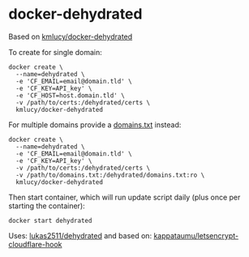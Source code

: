 # docker-dehydrated

Based on [kmlucy/docker-dehydrated](https://github.com/kmlucy/docker-dehydrated)

To create for single domain:
```
docker create \
  --name=dehydrated \
  -e 'CF_EMAIL=email@domain.tld' \
  -e 'CF_KEY=API_key' \
  -e 'CF_HOST=host.domain.tld' \
  -v /path/to/certs:/dehydrated/certs \
  kmlucy/docker-dehydrated
  ```

For multiple domains provide a [domains.txt](https://github.com/lukas2511/dehydrated/blob/master/docs/domains_txt.md) instead:
```
docker create \
  --name=dehydrated \
  -e 'CF_EMAIL=email@domain.tld' \
  -e 'CF_KEY=API_key' \
  -v /path/to/certs:/dehydrated/certs \
  -v /path/to/domains.txt:/dehydrated/domains.txt:ro \
  kmlucy/docker-dehydrated
  ```

Then start container, which will run update script daily (plus once per starting the container):
```
docker start dehydrated
```

  Uses: [lukas2511/dehydrated](https://github.com/lukas2511/dehydrated) and based on: [kappataumu/letsencrypt-cloudflare-hook](https://github.com/kappataumu/letsencrypt-cloudflare-hook)
